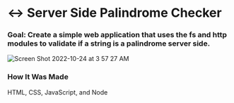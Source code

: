 # ↔️ Server Side Palindrome Checker

### Goal: Create a simple web application that uses the fs and http modules to validate if a string is a palindrome server side.
![Screen Shot 2022-10-24 at 3 57 27 AM](https://user-images.githubusercontent.com/99233457/197476495-b681f6aa-d8bb-4fde-9614-3613d4aaad97.png)

### How It Was Made

HTML, CSS, JavaScript, and Node

